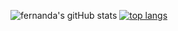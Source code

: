 ![fernanda's gitHub stats](https://github-readme-stats.vercel.app/api?username=fermariano&show_icons=true&theme=tokyonight) 
[![top langs](https://github-readme-stats.vercel.app/api/top-langs/?username=fermariano)](https://github.com/anuraghazra/github-readme-stats)





